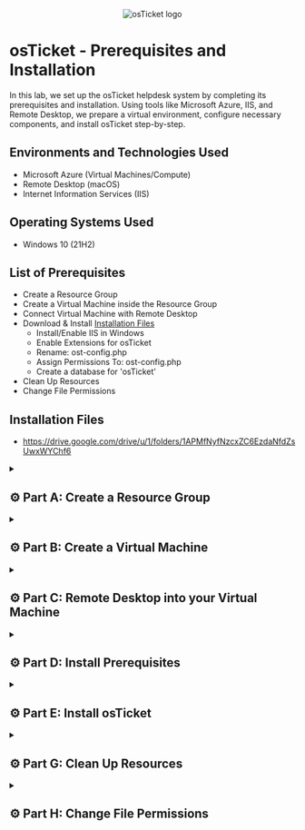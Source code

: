 <p align="center">
<img src="https://i.imgur.com/Clzj7Xs.png" alt="osTicket logo"/>
</p>

# osTicket - Prerequisites and Installation

In this lab, we set up the osTicket helpdesk system by completing its prerequisites and installation. Using tools like Microsoft Azure, IIS, and Remote Desktop, we prepare a virtual environment, configure necessary components, and install osTicket step-by-step.

## Environments and Technologies Used

- Microsoft Azure (Virtual Machines/Compute)
- Remote Desktop (macOS)
- Internet Information Services (IIS)

## Operating Systems Used

- Windows 10</b> (21H2)

## List of Prerequisites

- Create a Resource Group
- Create a Virtual Machine inside the Resource Group
- Connect Virtual Machine with Remote Desktop
- Download & Install [Installation Files](https://drive.google.com/drive/u/1/folders/1APMfNyfNzcxZC6EzdaNfdZsUwxWYChf6)
  - Install/Enable IIS in Windows
  - Enable Extensions for osTicket
  - Rename: ost-config.php
  - Assign Permissions To: ost-config.php
  - Create a database for 'osTicket'
- Clean Up Resources
- Change File Permissions

## Installation Files

- https://drive.google.com/drive/u/1/folders/1APMfNyfNzcxZC6EzdaNfdZsUwxWYChf6

<details>

<summary>

## ⚙️ Part A: Create a Resource Group

</summary>

### 1. ) Create a Resurce Group

*For assistance on creating Virtual Machines and Resource Groups go to my other lab [here](https://github.com/vincentchachere/virtual-machine)

<ins>Input the following Information</ins>:

- Resource Group Name: `RG-osTicket`

- Region: `(US) West US 3`

- Click: `Review + Create`

- Click: `Create`

*Double-check spelling when creating resources (e.g., resource groups, virtual machines). Names, regions, and similar inputs cannot be edited after creation. Errors may require deleting and restarting your work.*

<p align="center">
<img width="800" alt="E2C30B0C-FA81-4329-8F23-DBB018C41018" src="https://github.com/vincentchachere/osticket-prereqs/assets/161680745/4829d10a-d483-4c28-93a1-64034a6e0cf3">

</details>

<details>

<summary>

## ⚙️ Part B: Create a Virtual Machine

</summary>

### 2. ) Create a Virtual Machine inside the Resource Group

<ins>Input the following Information</ins>:

*Fill in everything displayed in the image below.*

- Select Resource Group Name: `RG-osTicket` (The one you created in Part A: Step 1)

- Virtual Machine Name: `vm-osticket` (all lowercase)

- Region: `(US) West 3`

- Image: `Windows 10 Pro, version 22H2 - ×64 Gen2`

- Size: `Standard_D45_v3 - 4 vcpus, 16 GiB memory ($140.16/month)`

- Username: `vincentchachere` (this can be whatever you want - just remember it)

- Password: `whatever-you-want` (just remember it)

- Check: The `Licensing` Box

- Select: `Review and Create`

- Click: `Create`

<p align="center">
<img width="800" alt="isolated" src="https://github.com/user-attachments/assets/4081f85f-969f-44ba-b922-173a14e9ac78">
<p align="center">
<img width="800" alt="isolated" src="https://github.com/user-attachments/assets/d2ce647d-88fe-440a-9a34-387d4cc3b56d">

</details>

<details>

<summary>

## ⚙️ Part C: Remote Desktop into your Virtual Machine

</summary>

### 3. ) Connect your Virtual Machine to Remote Desktop

*For assistance on connecting Virtual Machines to Remote Desktop go to Step 5 on [this lab](https://github.com/vincentchachere/virtual-machine)*

- Username: `vincentchachere` (whatever you created in Part B: Step 2)

- Password: `Your Password` (whatever you created in Part B: Step 2)

- Click: `Continue`

<p align="center">
<img width="800" alt="isolated" src="https://github.com/user-attachments/assets/ccaac932-e865-4110-a96e-96d18b5b3cd0">

<br>
<br>
<br>

<ins>Connect your Virtual Machine to Remote Desktop</ins>:

- Uncheck: `All Boxes`

- Click: `Accept`

<p align="center">
<img width="800" alt="isolated" src="https://github.com/vincentchachere/osticket-prereqs/assets/161680745/f59877e2-da56-4767-8cef-54cb4d0fdbe9">

</details>

<details>

<summary>

## ⚙️ Part D: Install Prerequisites

</summary>

### 4. ) Install and Enable IIS in Windows Virtual Machine

<ins>Once inside your Virtual Machine we'll need to Install and Enable IIS by doing the following</ins>:

  - Right-Click: `Start` in the bottom left corner of your screen

  - Select: `Run`

*Or you could just type `run` inside the search bar and press `Enter`*

<p align="center">
<img width="800" alt="isolated" src="https://github.com/vincentchachere/osticket-prereqs/assets/161680745/6f279019-c2f3-4446-b4f1-76e5cf798e2b">

<br>
<br>
<br>

<ins>Install and Enable IIS in Windows Virtual Machine</ins>:

- Type In: `Control Panel`

- Click: `OK`

<p align="center">
<img width="800" alt="isolated" src="https://github.com/user-attachments/assets/789188b7-01d1-45b8-a805-bbd6ff0594aa">

<br>
<br>
<br>

<ins>Install and Enable IIS in Windows Virtual Machine</ins>:

  - Select: `Programs`

<p align="center">
<img width="800" alt="isolated" src="https://github.com/user-attachments/assets/3c279675-4075-4b70-9702-f319b73c7131">

<br>
<br>
<br>

<ins>Install and Enable IIS in Windows Virtual Machine</ins>:

  - Select: `Turn Windows Features On or Off`

<p align="center">
<img width="800" alt="isolated" src="https://github.com/user-attachments/assets/3ef2747d-3665-48a8-9796-a482fd275039">

<br>
<br>
<br>

<ins>Install and Enable IIS in Windows Virtual Machine</ins>:
                              
  - Enable and Expand: `Internet Information Services (IIS)`
 
  - Enable and Expand: `World Wide Web Services`

    - Check: `All Boxes` within this feature's folder

<p align="center">
<img width="800" alt="isolated" src="https://github.com/user-attachments/assets/ece03bc2-ec8a-4392-b658-b98b771be30b">

<br>
<br>
<br>

<ins>Install and Enable IIS in Windows Virtual Machine</ins>

*While still inside the World Wide Web Service folder:*

  - Expand: `Application Development Features` folder

  - Enable: `CGI`

  - Collapse: `Application Development Features` folder

  - Go Back Inside: `World Wide Web Service` folder

<p align="center">
<img width="800" alt="isolated" src="https://github.com/user-attachments/assets/7e2097ad-9abe-4db1-8f70-80c60d46548f">

<br>
<br>
<br>

<ins>Install and Enable IIS in Windows Virtual Machine</ins>:

*Back inside the World Wide Web Service folder:*

  - Enable and Expand: Common HTTP Features

  - Check: `All Boxes` within this feature's folder
 
  - Click: `OK`

<p align="center">
<img width="800" alt="isolated" src="https://github.com/user-attachments/assets/914c53a4-0fc9-45a5-9c9c-663e210b4828">

<br>
<br>
<br>

<ins>Install and Enable IIS in Windows Virtual Machine</ins>:

- Wait for it to load...

- When that's done loading..

- Click: `Close`

<p align="center">
<img width="800" alt="isolated" src="https://github.com/user-attachments/assets/c42e5f4f-43d5-4ef7-812a-d6cced5d7741"><br>

<br>
<br>
<br>

### 5. ) Open Microsoft Edge to Test IIS

*Skip all the prompts it gives you when opening Microsoft edge*

- Open: `Microsoft Edge` Internet Browser

- Click: `Start without your data`

- *Uncheck the Box*

- Clcik :`Conirm and Continue`

- Click: `Continue without this data`

- Uncheck: `the Box`

- Click: `Confirm and start browsing`

<p align="center">
<img width="800" alt="isolated" src="https://github.com/vincentchachere/osticket-prereqs/assets/161680745/1e5c7aa4-97dd-4c8d-a09d-c9cafddda685"><br>

<ins>Testing IIS on Microsoft Edge</ins>:

- Type: `127.0.0.1` into the browser

  - If you do not see the image displayed below then try uninstalling and reinstalling IIS

*The **How To Uninstall and Reinstall Instructions** are directly underneath the image below.*

<p align="center">
<img width="800" alt="isolated" src="https://github.com/vincentchachere/osticket-prereqs/assets/161680745/7c2dae78-f8bb-40ba-9f73-b24d60b25c91">

*<ins>To Uninstall and Reinstall IIS do the following</ins>:*

- *Right-Click: `Start` > Click: `Run`*

- *Type In: `Control` > Click: `Programs`*

- *Click: `Turn Windows on or off`*

- *Uncheck: `IIS` > *Uncheck:* `World Wide Web Services`*

- *Uncheck: `Application Development Features` (Inside World Wide Web Services)*

- *Uncheck: `CGI` (Application Development Features)*

- *Uncheck: `Common HTTP Feautures` (Inside World Wide Web Services)*

- *Uncheck: `HTTP Redirection` (Inside Common HTTP Feautures)*

- *Uncheck: `WebDAV Publishing` (Inside Common HTTP Feautures)*

<br>
<br>
<br>

### 6. ) Download PHP Manager for IIS

*Open the installation files in a separate tab and set up a split screen as shown below for easy access throughout the lab.*

- Open: [Installation Files](https://drive.google.com/drive/u/1/folders/1APMfNyfNzcxZC6EzdaNfdZsUwxWYChf6)

- Double-Click: `PHP ManagerForIIS_v1.5.0.msi`

- Click: The `...` Dots in the upper right of your screen next to the 'Share' button

- Click: `Open in new window`

*I've found that this method is the quickest and most reliable way to ensure a successful download on the first attempt, avoiding multiple tries.* 

<p align="center">
<img width="800" alt="isolated" src="https://github.com/user-attachments/assets/ced7d37b-baf3-4cb4-b165-a35a7185937a">

<br>
<br>
<br>

<ins>Downloading PHP Manager for IIS</ins>:

- Click: `Download anyway`

*You can either wait for it to pop up when its done loading or click the **...** Dots in the upper right corner of your screen then click **Downloads**. As well, you can go to **File Eplorer**, navigate to your **Downloads**, then select **PHP Manager**.*

*Sometimes the file doesn’t pop up after downloading, so I’m showing you both methods to access it.*

<p align="center">
<img width="800" alt="isolated" src="https://github.com/user-attachments/assets/a5b48037-ee60-470d-99bb-c08ce2027c9c">

<br>
<br>
<br>

<ins>Downloading PHP Manager for IIS</ins>:

- Open: the `PHP Manager` download

- Click: `Next`

<p align="center">
<img width="800" alt="isolated" src="https://github.com/vincentchachere/osticket-prereqs/assets/161680745/d259bf88-439b-42cc-9375-166f003d8808">

<br>
<br>
<br>

<ins>Downloading PHP Manager for IIS</ins>:

- Select: `I Agree`

- Click: `Next`

<p align="center">
<img width="800" alt="isolated" src="https://github.com/vincentchachere/osticket-prereqs/assets/161680745/9199a0ea-972d-455c-9408-5365677ed221">

<br>
<br>
<br>

<ins>Downloading PHP Manager for IIS</ins>:

- Click: `Close`

<p align="center">
<img width="800" alt="isolated" src="https://github.com/vincentchachere/osticket-prereqs/assets/161680745/ac09a285-6c4a-4ae0-8c33-2098d337d6f6">

<br>
<br>
<br>

### 7. ) Download Rewrite Module

*Download Rewrite Module the same way you did for PHP Manager*

- Double-Click: `rewrite_amd64_en-US.msi`

- Open: the `rewrite_amd64_en-US.msi` download

- Check: the `I accept the terms in the License Agreement` box

- Click: `Install`

- Click: `Finish`

<p align="center">
<img width="800" alt="isolated" src="https://github.com/user-attachments/assets/4dc65b4d-1b9e-455d-9045-f52b74fad6bd">

<br>
<br>
<br>

### 8. ) Create Directory C:\PHP

- Go To: `File Explorer` > `This PC` > `Windows (C:)`

- Right-Click: The `empty space under the files`

- Go To: `New`

- Click: `Folder`

- Type In: `PHP`

- Press: `Enter`

<p align="center">
<img width="800" alt="isolated" src="https://github.com/user-attachments/assets/d22ce8c2-06e5-4c52-b4c4-e6a0209efbc9">

<br>
<br>
<br>

<ins>Creating PHP Directory</ins>:

*You should see your new PHP Directory inside your Windows (c:) Drive when your done.*

<p align="center">
<img width="800" alt="isolated" src="https://github.com/user-attachments/assets/1b5f5158-5e53-4950-8907-a23d7bd42c05">

<br>
<br>
<br>

### 9. ) Download php-7.3.8 and Unzip it into the Directory (C:\PHP) you just created

- Download: `php-7.3.8-nts-Win32-VC15-x86.zip`

- Go To: `File Explorer` > `This PC` > `Downloads`

- Righ-Click: `php-7.3.8-nts-Win32-VC15-x86.zip`

- Select: `Extract All`

<p align="center">
<img width="800" alt="isolated" src="https://github.com/user-attachments/assets/f850a7c2-2107-4113-9934-099ddeb63a12">

<br>
<br>
<br>

<ins>Download php-7.3.8 and Unzip it into the Directory (C:\PHP) you just created</ins>:

- Click: `Browse`

<p align="center">
<img width="800" alt="isolated" src="https://github.com/user-attachments/assets/557f2ee5-5215-4f94-ab3e-4b1e64f625a0">

<br>
<br>
<br>

<ins>Download php-7.3.8 and Unzip it into the Directory (C:\PHP) you just created</ins>:

- Go To: `This PC` > `Windows (C:)` > `PHP`

- - Click: `Select Folder`

<p align="center">
<img width="800" alt="isolated" src="https://github.com/user-attachments/assets/3b00bffe-4b2b-4a8d-9777-7dfcff1a4fd9">

<br>
<br>
<br>

<ins>Download php-7.3.8 and Unzip it into the Directory (C:\PHP) you just created</ins>:

- Click: `Extract`

<p align="center">
<img width="800" alt="isolated" src="https://github.com/user-attachments/assets/bd6f48c3-9c8c-45bf-a96a-b01e47f70184">

<br>
<br>
<br>

<ins>Verify the php-7.3.8 made it into the PHP Directory</ins>:

- Go Back To: `This PC` > `Windows (C:)` > `PHP`

*You will now see the **php.7.3.8** file inside the PHP directory, as shown in the image below.*

<p align="center">
<img width="800" alt="isolated" src="https://github.com/vincentchachere/osticket-prereqs/assets/161680745/c6511b61-033a-46ff-9714-50b664e19c73"><br>

<br>
<br>
<br>

### 10. ) Download VC_redist.x86.exe

- Download and Open: `VC_redist.x86.exe`

- Check: the `I agree to the license terms and conditions` Box

- Click: `Install`

<p align="center">
<img width="800" alt="isolated" src="https://github.com/vincentchachere/osticket-prereqs/assets/161680745/170a61c1-fe3c-419f-8059-269bf6a5455c"><br>

<br>
<br>
<br>

<ins>Download VC_redist.x86.exe for IIS</ins>:

*When it is done installing..*

- Click: `Close`

<p align="center">
<img width="800" alt="isolated" src="https://github.com/vincentchachere/osticket-prereqs/assets/161680745/57eb8907-d6da-4abc-b39b-5d945d62c55f"><br>

<br>
<br>
<br>

### 11. ) Download MySQL 5.5.62

- Download and Open: `MySQL 5.5.62`

  - Click: `Next`

<p align="center">
<img width="800" alt="isolated" src="https://github.com/vincentchachere/osticket-prereqs/assets/161680745/44a36637-43cc-4fcb-9d9b-6eb64c4315a4"><br>

<br>
<br>
<br>

<ins>Download MySQL 5.5.62 for IIS</ins>:

- Check: the `I accept the terms in the License Agreement` box

- Click: `Next`

<p align="center">
<img width="800" alt="isolated" src="https://github.com/vincentchachere/osticket-prereqs/assets/161680745/1a768122-511d-44ef-a428-8a4dce09c2f9"><br>

<br>
<br>
<br>

<ins>Download MySQL 5.5.62 for IIS</ins>:

- Select: `Typical Setup`

- Click: `Next`

<p align="center">
<img width="800" alt="isolated" src="https://github.com/vincentchachere/osticket-prereqs/assets/161680745/14c18df3-e9ee-4cf9-a0e7-d2631f3beedf"><br>

<br>
<br>
<br>

<ins>Download MySQL 5.5.62 for IIS</ins>:

- Click: `Install`

<p align="center">
<img width="800" alt="isolated" src="https://github.com/vincentchachere/osticket-prereqs/assets/161680745/f09cc5cc-9262-4951-b2ef-82d39e43ab70">

<br>
<br>
<br>

<ins>Download MySQL 5.5.62 for IIS</ins>:

- Check: the `Launch the MySQL Instance Configuration Wizard` box

- Click: `Finish`

<p align="center">
<img width="800" alt="isolated" src="https://github.com/vincentchachere/osticket-prereqs/assets/161680745/110fd673-4225-4d28-968b-d4f0535e39b2">

<br>
<br>
<br>

<ins>Download MySQL 5.5.62 for IIS</ins>:

- Click: `Next`

<p align="center">
<img width="800" alt="isolated" src="https://github.com/vincentchachere/osticket-prereqs/assets/161680745/61f88e18-96bf-4991-9ad1-1222abf6cd00">

<br>
<br>
<br>

<ins>Download MySQL 5.5.62 for IIS</ins>:

- Select: `Standard Confirguration`

- Click: `Next`

<p align="center">
<img width="800" alt="isolated" src="https://github.com/vincentchachere/osticket-prereqs/assets/161680745/16837f9b-9535-4306-8b45-93a1c984e611">

<br>
<br>
<br>

<ins>Download MySQL 5.5.62 for IIS</ins>:

- Make sure your screen matches the image below and once you verify that it does..&darr;

- Click: `Next`

<p align="center">
<img width="800" alt="isolated" src="https://github.com/vincentchachere/osticket-prereqs/assets/161680745/bcf52378-fb29-4fe8-8d2a-7ce1657bf457">

<br>
<br>
<br>

<ins>Download MySQL 5.5.62 for IIS</ins>:

- Type In: `The password you used to log into remote desktop.`

  - Click: `Next`

<p align="center">
<img width="800" alt="isolated" src="https://github.com/vincentchachere/osticket-prereqs/assets/161680745/cec6d46c-46d7-4db1-a897-deee162df7c8">

<br>
<br>
<br>

<ins>Download MySQL 5.5.62 for IIS</ins>:

*When it's done configuring..*

- Click : `Finish`

<p align="center">
<img width="800" alt="isolated" src="https://github.com/vincentchachere/osticket-prereqs/assets/161680745/bccc6a00-de77-4266-a7f3-e5c12eb30c1b">

<br>
<br>
<br>

### 12. ) Open IIS as an Administrator and Register PHP from within IIS

- Search: `IIS`

- Right-Click: `IIS`

- Select: `Run as Administrator`

<p align="center">
<img width="800" alt="isolated" src="https://github.com/vincentchachere/osticket-prereqs/assets/161680745/a4190c4b-6bfe-4185-91f8-a141afcc24f5">

<br>
<br>
<br>

<ins>Open IIS as an Administrator and Register PHP from within IIS</ins>:

- Double-Click: `PHP Manager`

<p align="center">
<img width="800" alt="isolated" src="https://github.com/vincentchachere/osticket-prereqs/assets/161680745/44aefc87-57e7-4c5a-8087-b0d5548c57d1">

<br>
<br>
<br>

<ins>Open IIS as an Administrator and Register PHP from within IIS</ins>:

- Click: `Register vew PHP version`

- Click: the `...` box

<p align="center">
<img width="800" alt="isolated" src="https://github.com/user-attachments/assets/c9cc72d0-35ac-478c-8378-073a0378b976">

<br>
<br>
<br>

<ins>Open IIS as an Administrator and Register PHP from within IIS</ins>:

- Follow this path: `This PC` > `Windows (C:)` > `PHP`

- Select: `php-cgi`

- Click: `Open`

<p align="center">
<img width="800" alt="isolated" src="https://github.com/user-attachments/assets/12b3b793-20da-4d32-bd71-8fbb3798019a">

<br>
<br>
<br>

<ins>Open IIS as an Administrator and Register PHP from within IIS</ins>:

- Click: `OK`

<p align="center">
<img width="800" alt="isolated" src="https://github.com/user-attachments/assets/bf4becfe-54d8-40e7-9f36-195476f484ee">

<br>
<br>
<br>

<ins>Open IIS as an Administrator and Register PHP from within IIS</ins>:

- Click: the `Home` icon in the upper right corner of IIS Window

<p align="center">
<img width="800" alt="isolated" src="https://github.com/user-attachments/assets/ae80d892-4d1d-4665-83d0-6e4605a2a7c4">

<br>
<br>
<br>

<ins>Open IIS as an Administrator and Register PHP from within IIS</ins>:

- Click: `Restart`

<p align="center">
<img width="800" alt="isolated" src="https://github.com/user-attachments/assets/7c0012c9-4c31-42a0-bfc2-4911bc46dae3">

</details>

<details>

<summary>

## ⚙️ Part E: Install osTicket

</summary>

### 13. ) Install osTicket v1.15.8

- Download: `osTicket`

- Open File Explorer and Go To: `This PC` > `Downloads` > `osTicket--v1.15.8`

<p align="center">
<img width="800" alt="isolated" src="https://github.com/user-attachments/assets/52102f4a-e0da-449e-844e-0117394c61a7">

<br>
<br>
<br>

<ins>Install osTicket</ins>:

- Open: A Second `File Explorer`

- In The Second File Explorer Go To: `This PC` > `Windows (C:)` > `inetpub` > `wwwroot`

- Drag and Drop: `upload` from the first File Explorer into the `wwwroot` that's inside the second File Explorer

<p align="center">
<img width="800" alt="isolated" src="https://github.com/vincentchachere/osticket-prereqs/assets/161680745/54aa0527-e724-48f3-898c-0c1797462f43">

<br>
<br>
<br>

<ins>Install osTicket</ins>:

- Right-Click: `upload` (*the **upload** that is in the new File Explorer you just opened*)

- Click: `Rename`

<p align="center">
<img width="800" alt="isolated" src="https://github.com/vincentchachere/osticket-prereqs/assets/161680745/a92db299-809a-40c2-b194-9ba4b6f01f6b">

<br>
<br>
<br>

<ins>Install osTicket</ins>:

- Type In: `osTicket`

- Press: `Enter`

*Spell the folder name exactly as **osTicket** (capital **T**, everything else lowercase) to avoid breaking hardcoded paths, file references, and configuration dependencies that are in the core PHP files, configuration files (`ost-config.php`), and web server settings.*

<p align="center">
<img width="800" alt="isolated" src="https://github.com/vincentchachere/osticket-prereqs/assets/161680745/2f19fba0-01d9-413c-97b3-8fc1b71c78f2">

<br>
<br>
<br>

### 14. ) Refresh the osTicket site in your browser and observe the changes

- Open: `IIS` <ins>as an Administrator</ins>

<p align="center">
<img width="800" alt="isolated" src="https://github.com/vincentchachere/osticket-prereqs/assets/161680745/c9e6f828-a8e4-4087-be9a-c257ac61efbf">

<br>
<br>
<br>

<ins>Refresh the osTicket site in your browser and observe the changes</ins>:

- Click: `Restart`

<p align="center">
<img width="800" alt="isolated" src="https://github.com/user-attachments/assets/7c0012c9-4c31-42a0-bfc2-4911bc46dae3">

<br>
<br>
<br>

<ins>Refresh the osTicket site in your browser and observe the changes</ins>:

- Inside PHP Manager Go to: `Sites` > `Default Web Site` > `osTicket`

- Click: `Browse*: 80`

*Observe the features currently enabled and disabled within the osTicket browser. After enabling additional extensions in the next step, you’ll notice a few more features marked as enabled.*

<p align="center">
<img width="800" alt="isolated" src="https://github.com/user-attachments/assets/b3e46f6b-749d-4fec-a936-3231950c0228">

<br>
<br>
<br>

### 15. ) Enable Extensions for osTicket

- Inside PHP Manager Go to: `Sites` > `Default Web Site` > `osTicket`

- Double-Click: `PHP Manager`

<p align="center">
<img width="800" alt="isolated" src="https://github.com/vincentchachere/osticket-prereqs/assets/161680745/d8d229e0-b240-4d9e-a330-752da0a27c6e">

<br>
<br>
<br>

<ins>Enable Extensions for osTicket</ins>:

- Click: `Enable or Disable Extensions`

<p align="center">
<img width="800" alt="isolated" src="https://github.com/user-attachments/assets/3b9e68b0-bc9c-4c13-b91e-337c98b91844">

<br>
<br>
<br>

<ins>Enable Extensions for osTicket</ins>:

- Right-Click: `php_imap.dll`

- Click: `Enable`

<p align="center">
<img width="800" alt="isolated" src="https://github.com/vincentchachere/osticket-prereqs/assets/161680745/fb7ac977-81e9-41b7-a397-34b53643734c">

<br>
<br>
<br>

<ins>Enable Extensions for osTicket</ins>:

- Right-Click: `php_intl.dll`

- Click: `Enable`

<p align="center">
<img width="800" alt="isolated" src="https://github.com/vincentchachere/osticket-prereqs/assets/161680745/fc6242b4-4676-4d9a-8432-8b7b728dcda4">

<br>
<br>
<br>

<ins>Enable Extensions for osTicket</ins>:

- Right-Click: `php_opache.dll`

- Click: `Enable`

<p align="center">
<img width="800" alt="isolated" src="https://github.com/vincentchachere/osticket-prereqs/assets/161680745/063d7e76-b27c-454f-b2ff-eed9ed49343d">

<ins>Enable Extensions for osTicket</ins>:

*Verify all your extensions were enabled*

- You should see the 3 following extensions in the `enabled` section:

  - php_imap.dll
 
  - php_intl.dll

  - php_opache.dll

<p align="center">
<img width="800" alt="isolated" src="https://github.com/user-attachments/assets/d07178ce-15be-4b69-af43-f9c5107d5bb7">

<br>
<br>
<br>

<ins>Enable Extensions for osTicket</ins>:

<ins>Restart the osTicket in your browser and observe the changes</ins>

- Click: `Refresh` that is in your `IIS Manager`

- Click: `Browse*:80 (http)`

<p align="center">
<img width="800" alt="isolated" src="https://github.com/vincentchachere/osticket-prereqs/assets/161680745/2efefb03-ac37-4cbd-85e4-08d88787e3de">

<br>
<br>
<br>

### 16. ) Rename: ost-config.php

- Open: `File Explorer`

- Go To: `This PC` > `Windows (C:)` > `inetpub` > `wwwroot`

- Double-Click: `osTicket`

<p align="center">
<img width="800" alt="isolated" src="https://github.com/vincentchachere/osticket-prereqs/assets/161680745/b38819f3-c9e7-4c11-a6e0-f39d3de4f4ee">

<br>
<br>
<br>

### 31.B ) Rename: ost-config.php

- Double-Click: `include`

<p align="center">
<img width="800" alt="isolated" src="https://github.com/vincentchachere/osticket-prereqs/assets/161680745/3f8b1c3c-01c9-46a2-a23e-5336a441bfd3">

<br>
<br>
<br>

### 31.C ) Rename: ost-config.php

- *Scroll all the way down*

- Right-Click: `ost-sampleconfig.php`

  - Click: `Rename`

  - Rename: `ost-sampleconfig.php`
 
  - To: `ost-config.php`
 
  - Press: `Enter` when done typing in the name

<p align="center">
<img width="800" alt="isolated" src="https://github.com/vincentchachere/osticket-prereqs/assets/161680745/c0e4ab41-43ce-4591-8454-4eae38bec613">

<br>
<br>
<br>

### 32.A ) Assign Permissions To: ost-config.php

- Right-Click: `ost-config.php`

- Click: `Properties`

<p align="center">
<img width="800" alt="isolated" src="https://github.com/vincentchachere/osticket-prereqs/assets/161680745/1acd9457-2365-4163-9fcc-c273ae85a833">

<br>
<br>
<br>

### 32.B ) Assign Permissions To: ost-config.php

- Click: `Security`

- Click: `Advanced`

- Select: `Disable Inheritance`

- Click: `Remove all inherited permissions from this object`

<p align="center">
<img width="800" alt="isolated" src="https://github.com/vincentchachere/osticket-prereqs/assets/161680745/b0a950c8-51f1-48b2-b757-d0edeebfc9ab">

<br>
<br>
<br>

### 32.C ) Assign Permissions To: ost-config.php

- Click: `Add` > `Select a principal` > Type In: `Everyone` > Click: `Check Names`

  - *It should be underlined after you click 'Check Names'*

- Click: `OK`

<p align="center">
<img width="800" alt="isolated" src="https://github.com/vincentchachere/osticket-prereqs/assets/161680745/63e662f4-ada6-417a-81c2-d5668c39065d">

<br>
<br>
<br>

### 32.D ) Assign Permissions To: ost-config.php

- Select: `Full Control` *(make sure all boxes are checked as seen in the image below)*

- Click: `OK`

- Click: `OK`

<p align="center">
<img width="800" alt="isolated" src="https://github.com/vincentchachere/osticket-prereqs/assets/161680745/c932691e-0f52-4cb3-9f75-069499a2a54b">

***

### 33. ) Restart IIS Manager and Continue Setting Up osTicket in the Browser

- Click: `Restart`

- Click: `Continue` 

<p align="center">
<img width="800" alt="isolated" src="https://github.com/vincentchachere/osticket-prereqs/assets/161680745/db18a130-c73e-41f6-b15e-3acd07c1f4bf">

***

### 34. ) Continue Setting up osTicket in the browser

- <ins>Insert the following information</ins>:

  - Helpdesk Name: `Helpdesk`

  - Default Email: `yourfirstname@helper.com`

  - First Name: *AnythingYouWant* *(just remember it)*

  - Last Name: *AnythingYouWant* *(just remember it)*

  - Email Address: `yourfirstname@gmail.com`
  - *AnythingYouWant* *(just remember it)*

  - Username: *AnythingYouWant* *(just remember it)*

  - Password: *AnythingYouWant* *(just remember it)*

- *Before finishing the setup we need to dwnload HiediSQL first, so go to the next step (35.A). We'll come right back to this after.*

<p align="center">
<img width="800" alt="isolated" src="https://github.com/vincentchachere/osticket-prereqs/assets/161680745/25255d72-3702-4528-9c1a-180bd627eac6"><br>

***

### 35.A ) Download and Install HeidiSQL

- Go To: [Installation Files](https://drive.google.com/drive/u/1/folders/1APMfNyfNzcxZC6EzdaNfdZsUwxWYChf6)

- Download and Install: `HiediSQL`

- Open: `HiediSQL`

- Select: The `I accept the agreement` Circle

- Click: `Next`

<p align="center">
<img width="800" alt="isolated" src="https://github.com/vincentchachere/osticket-prereqs/assets/161680745/b9122a6b-f4c2-4055-95f8-86951eab4e8b"><br>

***

### 35.B ) Download and Install HeidiSQL

- Click: `Next`

<p align="center">
<img width="800" alt="isolated" src="https://github.com/vincentchachere/osticket-prereqs/assets/161680745/9c392d33-b538-4fe4-99a8-52d60a64cd8c"><br>

***

### 35.C ) Download and Install HeidiSQL

- Click: `Next`

<p align="center">
<img width="800" alt="isolated" src="https://github.com/vincentchachere/osticket-prereqs/assets/161680745/316b780e-beeb-438d-9ca6-26dbc2296972"><br>

***

### 35.D ) Download and Install HeidiSQL

- Click: `Next`

<p align="center">
<img width="800" alt="isolated" src="https://github.com/vincentchachere/osticket-prereqs/assets/161680745/75b5fe1c-9bb3-4fff-b073-e261d51953d1"><br>

***

### 35.E ) Download and Install HeidiSQL

- Click: `Install`

<p align="center">
<img width="800" alt="isolated" src="https://github.com/vincentchachere/osticket-prereqs/assets/161680745/0411ef50-139c-47df-8316-a93dbe99e028"><br>

***

### 35.F ) Download and Install HeidiSQL

- Click: `Finish`

<p align="center">
<img width="800" alt="isolated" src="https://github.com/vincentchachere/osticket-prereqs/assets/161680745/db333d2d-2f51-4fb9-91a2-fd693a47e50b"><br>

***

### 35.G ) Download and Install HeidiSQL

- Click: `Skip`

<p align="center">
<img width="800" alt="isolated" src="https://github.com/vincentchachere/osticket-prereqs/assets/161680745/901c0dfa-d425-4c6e-b9d4-0876d34c131e"><br>

***

### 35.H ) Download and Install HeidiSQL

- User: `root`

- Password: `The one you created at Step 34.A`

- Click: `Open` to connect to session

<p align="center">
<img width="800" alt="isolated" src="https://github.com/vincentchachere/osticket-prereqs/assets/161680745/51779cfc-4be7-4a12-8a82-944298bc67bd"><br>

***

### 35.I ) Create a Database for osTicket called `osTicket`

- Right-Click: `Unamed`

- Click: `Create new`

- Click: `Database`

<p align="center">
<img width="800" alt="isolated" src="https://github.com/vincentchachere/osticket-prereqs/assets/161680745/1ff3b586-e13e-43e6-9bf4-35e5bc921f57"><br>

***

### 35.J ) Create a Database for osTicket called `osTicket`

- Type In: `osTicket`

- Click: `Ok`

<p align="center">
<img width="800" alt="isolated" src="https://github.com/vincentchachere/osticket-prereqs/assets/161680745/8c806266-acbb-492c-a24b-e33bee43957f"><br>

***

### 36.A ) Continue Setting up osTicket in the browser

- MySQL Database: `osTicket`

- MySQL Username: `root`

- MySQL Password: *`The one you created at Step 34.A and the one you used at Step 35.H`*

- Click: `Install`

<p align="center">
<img width="800" alt="isolated" src="https://github.com/vincentchachere/osticket-prereqs/assets/161680745/6fe660ac-3e26-4c95-aa79-ef671d26c8fe"><br>

***

### 36.B ) Congratulations! Hopefully it is installed with no errors, but we are not finished just yet!

<ins>Scroll down to `Part G: Clean Up Resources` for further instructions on comlpleteing this lab.</ins>

<p align="center">
<img width="800" alt="isolated" src="https://github.com/vincentchachere/osticket-prereqs/assets/161680745/7f4988fb-ea09-4432-b689-dedfe5b96449"><br>

***

</details>

<details>

<summary>

## ⚙️ Part G: Clean Up Resources

</summary>

### 37.A ) Clean Up Resources

- Browse to your help desk login page: `http://localhost/osTicket/scp/login.php`

<ins>Before logging in we need to do 2 Things</ins>:

- Clean Up Resources

  - 1st Thing - Delete: c:\inept\wwwroot\osTicket\\*`setup`*

- Change File Permissions

  - 2nd Thing - Set Permissions to `Read` <ins>only</ins> for: This PC > inetpub > wwwroot > osTicket > include > *`ost-config.php`*

<ins>Scroll down to `Step 37.B` for further instruction</ins>

<p align="center">
<img width="800" alt="isolated" src="https://github.com/vincentchachere/osticket-prereqs/assets/161680745/94a00827-144e-435d-abaa-f2b052d6cb74"><br>

***

### 37.B ) Clean Up Resources

<ins>1st Thing</ins>:
  
  - Delete: c:\inept\wwwroot\osTicket\\`setup`

    - ONLY DELETE THE `setup` PART - NOT THE WHOLE THING

<ins>Scroll down `Part H: Change File Permissions` for the 2nd Thing</ins>

<p align="center">
<img width="800" alt="isolated" src="https://github.com/vincentchachere/osticket-prereqs/assets/161680745/1fcc1edd-c8da-406e-aaee-495acdd2ab82"><br>

***

</details>

<details>

<summary>

## ⚙️ Part H: Change File Permissions

</summary>

<ins>2nd Thing: Set Permissions to `Read` only for `ost-config.php`</ins>:

  - File Explorer: This PC > inetpub > wwwroot > osTicket > include > *`ost-config.php`*

    - Right-Click: *`ost-config.php`*
 
    - Select: `Properties`

<p align="center">
<img width="800" alt="isolated" src="https://github.com/vincentchachere/osticket-prereqs/assets/161680745/a532e9ec-56e1-44a6-a8e1-7e02bf41ef61"><br>

***

### 38.A ) Change File Permissions

<ins>2nd Thing Set Permissions to `Read` only for `ost-config.php`</ins>:

- Go To: `Security` > `Advanced` > `Edit`

<p align="center">
<img width="800" alt="isolated" src="https://github.com/vincentchachere/osticket-prereqs/assets/161680745/251d87d6-5fec-4133-a470-113d61ee3905"><br>

***

### 38.B ) Change File Permissions

<ins>2nd Thing: Set Permissions to `Read` only for `ost-config.php`</ins>:

- Only Check: `Read` and `Read & execute` 

  - Uncheck: `Full Control`

  - Uncheck: `Modify`

  - Uncheck: `Write`

- Click: `Apply`

- Click: `Ok`

- Click: `Ok`

<p align="center">
<img width="800" alt="isolated" src="https://github.com/vincentchachere/osticket-prereqs/assets/161680745/bd4424a4-45d3-4b57-8190-7c900d90c374"><br>

***

### 39.A ) Login To: http://localhost/osTicket/scp/login.php

- Username: *`The one you created at Step 34.A and the one you used at Step 35.H`*

- Password: *`The one you created at Step 34.A and the one you used at Step 35.H`*

<p align="center">
<img width="800" alt="isolated" src="https://github.com/vincentchachere/osticket-prereqs/assets/161680745/1b7c8e91-5375-40d9-90c2-45c2fcf7aef1"><br>

***

### 39.B ) Now you are successfully inside osTicket! Congrats!

<p align="center">
<img width="800" alt="isolated" src="https://github.com/vincentchachere/osticket-prereqs/assets/161680745/ef1ee657-b978-4494-acb7-7a4e3585acca"><br>

***

### 40. ) End Users osTicket URL:

- http://localhost/osTicket/ 

<p align="center">
<img width="800" alt="isolated" src="https://github.com/vincentchachere/osticket-prereqs/assets/161680745/e5bb86f6-de48-47f3-bcb5-97cbb620e6d8"><br>

***

☎️ For any questions, or just to connect, you can message me at: www.linkedin.com/in/vincentchachere

</details>
